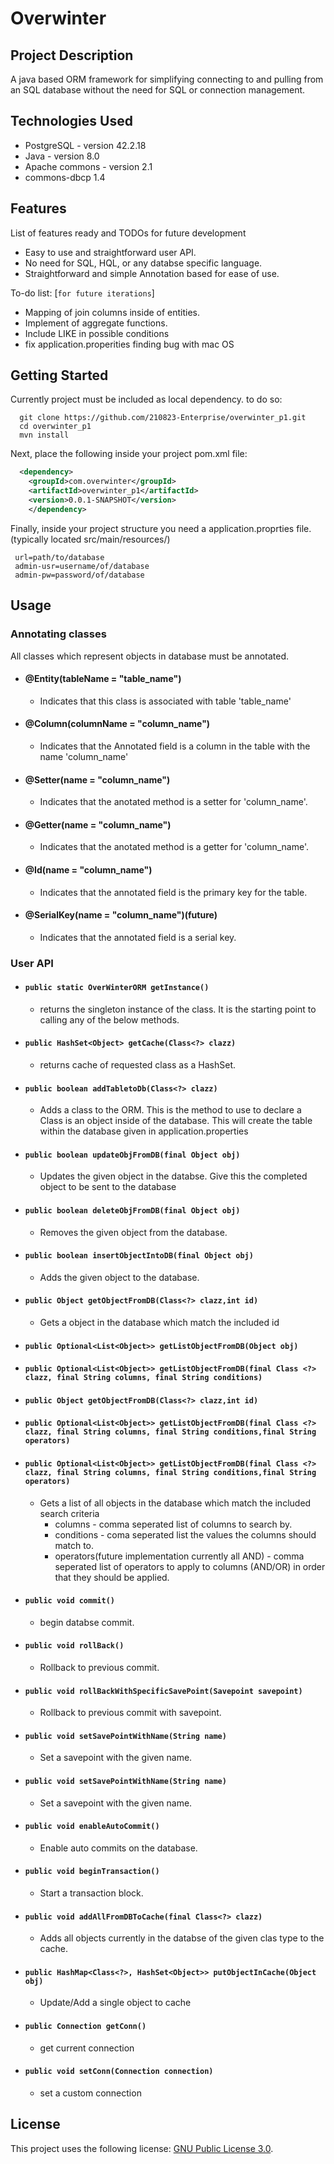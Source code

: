# Overwinter
## Project Description
A java based ORM framework for simplifying connecting to and pulling from an SQL database without the need for SQL or connection management. 

## Technologies Used

* PostgreSQL - version 42.2.18  
* Java - version 8.0  
* Apache commons - version 2.1  
* commons-dbcp 1.4

## Features

List of features ready and TODOs for future development  
* Easy to use and straightforward user API.  
* No need for SQL, HQL, or any databse specific language.  
* Straightforward and simple Annotation based for ease of use. 

To-do list: [`for future iterations`]
* Mapping of join columns inside of entities.    
* Implement of aggregate functions.   
* Include LIKE in possible conditions
* fix application.properities finding bug with mac OS

## Getting Started  
Currently project must be included as local dependency. to do so:
```shell
  git clone https://github.com/210823-Enterprise/overwinter_p1.git
  cd overwinter_p1
  mvn install
```
Next, place the following inside your project pom.xml file:
```XML
  <dependency>
    <groupId>com.overwinter</groupId>
    <artifactId>overwinter_p1</artifactId>
    <version>0.0.1-SNAPSHOT</version>
	</dependency>
```

Finally, inside your project structure you need a application.proprties file. 
 (typically located src/main/resources/)
 ``` 
  url=path/to/database
  admin-usr=username/of/database
  admin-pw=password/of/database  
  ```
  
## Usage  
  ### Annotating classes  
  All classes which represent objects in database must be annotated.
   - #### @Entity(tableName = "table_name")  
      - Indicates that this class is associated with table 'table_name'  
   - #### @Column(columnName = "column_name")  
      - Indicates that the Annotated field is a column in the table with the name 'column_name'
   - #### @Setter(name = "column_name")
      - Indicates that the anotated method is a setter for 'column_name'.  
   - #### @Getter(name = "column_name")
      - Indicates that the anotated method is a getter for 'column_name'.  
   - #### @Id(name = "column_name")
      - Indicates that the annotated field is the primary key for the table.
   - #### @SerialKey(name = "column_name")(future)
      - Indicates that the annotated field is a serial key.

  ### User API
  
  - #### `public static OverWinterORM getInstance()`  
     - returns the singleton instance of the class. It is the starting point to calling any of the below methods.  
  - #### `public HashSet<Object> getCache(Class<?> clazz)`  
     - returns cache of requested class as a HashSet.  
  - #### `public boolean addTabletoDb(Class<?> clazz)`  
     - Adds a class to the ORM. This is the method to use to declare a Class is an object inside of the database. This will create the table within the database given in application.properties
  - #### `public boolean updateObjFromDB(final Object obj)`  
     - Updates the given object in the databse. Give this the completed object to be sent to the database
  - #### `public boolean deleteObjFromDB(final Object obj)`  
     - Removes the given object from the database.  
  - #### `public boolean insertObjectIntoDB(final Object obj)`  
     - Adds the given object to the database.  
  - #### `public Object getObjectFromDB(Class<?> clazz,int id)` 
      - Gets a object in the database which match the included id  
  - #### `public Optional<List<Object>> getListObjectFromDB(Object obj)`
  - #### `public Optional<List<Object>> getListObjectFromDB(final Class <?> clazz, final String columns, final String conditions)`
  - #### `public Object getObjectFromDB(Class<?> clazz,int id)`  
  - #### `public Optional<List<Object>> getListObjectFromDB(final Class <?> clazz, final String columns, final String conditions,final String operators)`  
  - #### `public Optional<List<Object>> getListObjectFromDB(final Class <?> clazz, final String columns, final String conditions,final String operators)`  
     - Gets a list of all objects in the database which match the included search criteria  
        - columns - comma seperated list of columns to search by.  
        - conditions - coma seperated list the values the columns should match to.  
        - operators(future implementation currently all AND) - comma seperated list of operators to apply to columns (AND/OR) in order that they should be applied.  
  - #### `public void commit()`  
     - begin databse commit.  
  - #### `public void rollBack()`  
     - Rollback to previous commit.  
  - #### `public void rollBackWithSpecificSavePoint(Savepoint savepoint)`  
     - Rollback to previous commit with savepoint. 
  - #### `public void setSavePointWithName(String name)`  
     - Set a savepoint with the given name.   
  - #### `public void setSavePointWithName(String name)`  
     - Set a savepoint with the given name.  
  - #### `public void enableAutoCommit()`  
     - Enable auto commits on the database.  
  - #### `public void beginTransaction()`
     - Start a transaction block.  
  - #### `public void addAllFromDBToCache(final Class<?> clazz)`  
     - Adds all objects currently in the databse of the given clas type to the cache.  
  - #### `public HashMap<Class<?>, HashSet<Object>> putObjectInCache(Object obj)`
     - Update/Add a single object to cache   
  - #### `public Connection getConn()`
     - get current connection  
  - #### `public void setConn(Connection connection)`
     - set a custom connection
## License

This project uses the following license: [GNU Public License 3.0](https://www.gnu.org/licenses/gpl-3.0.en.html).
